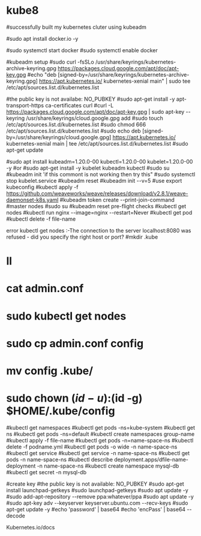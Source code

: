 # kube8

#successfully built my kubernetes cluter using kubeadm

#sudo apt install docker.io -y

#sudo systemctl start docker
#sudo systemctl enable docker

#kubeadm setup
#sudo curl -fsSLo /usr/share/keyrings/kubernetes-archive-keyring.gpg https://packages.cloud.google.com/apt/doc/apt-key.gpg
#echo "deb [signed-by=/usr/share/keyrings/kubernetes-archive-keyring.gpg] https://apt.kubernetes.io/ kubernetes-xenial main" | sudo tee /etc/apt/sources.list.d/kubernetes.list

#the public key is not availabe: NO_PUBKEY
#sudo apt-get install -y apt-transport-https ca-certificates curl
#curl -L https://packages.cloud.google.com/apt/doc/apt-key.gpg | sudo apt-key --keyring /usr/share/keyrings/cloud.google.gpg add
#sudo touch /etc/apt/sources.list.d/kubernetes.list
#sudo chmod 666 /etc/apt/sources.list.d/kubernetes.list
#sudo echo deb [signed-by=/usr/share/keyrings/cloud.google.gpg] https://apt.kubernetes.io/ kubernetes-xenial main | tee /etc/apt/sources.list.d/kubernetes.list
#sudo apt-get update

#sudo apt install kubeadm=1.20.0-00 kubectl=1.20.0-00 kubelet=1.20.0-00 -y
#or
#sudo apt-get install -y kubelet kubeadm kubectl
#sudo su
#kubeadm init  'if this commont is not working then try this"
#sudo systemctl stop kubelet.service  #kubeadm reset  #kubeadm init --v=5
#use export kubeconfig
#kubectl apply -f https://github.com/weaveworks/weave/releases/download/v2.8.1/weave-daemonset-k8s.yaml
#kubeadm token create --print-join-command
#master nodes 
#sudo su 
#kubeadm reset pre-flight checks
#kubectl get nodes
#kubectl run nginx --image=nginx --restart=Never
#kubectl get pod
#kubectl delete -f file-name

error kubectl get nodes :-The connection to the server localhost:8080 was refused - did you specify the right host or port?
#mkdir .kube
# ll
# cat admin.conf
# sudo kubectl get nodes
# sudo cp admin.conf config
# mv config .kube/
# sudo chown $(id -u):$(id -g) $HOME/.kube/config

#kubectl get namespaces
#kubectl get pods -ns=kube-system
#kubectl get ns
#kubectl get pods -ns=default
#kubectl create namespaces group-name
#kubectl apply -f file-name 
#kubectl get pods -n=name-space-ns
#kubectl delete -f podname.yml
#kubectl get pods -o wide -n name-space-ns
#kubectl get service
#kubectl get service -n name-space-ns
#kubectl get pods -n name-space-ns
#kubectl describe deployment.apps/dfile-name-deployment -n name-space-ns
#kubectl create namespace mysql-db
#kubectl get secret -n mysql-db

#create key
#the public key is not available: NO_PUBKEY 
#sudo apt-get install launchpad-getkeys 
#sudo launchpad-getkeys 
#sudo apt update -y
#sudo add-apt-repository --remove ppa:whatever/ppa
#sudo apt update -y
#sudo apt-key adv --keyserver keyserver.ubuntu.com --recv-keys
#sudo apt-get update -y
#echo 'password' | base64
#echo 'encPass' | base64 --decode

Kubernetes.io/docs

